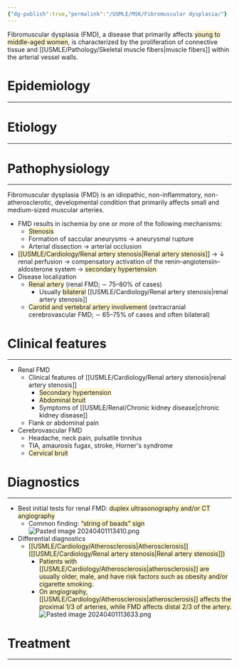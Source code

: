 ```yaml
---
{"dg-publish":true,"permalink":"/USMLE/MSK/Fibromuscular dysplasia/"}
---
```


Fibromuscular dysplasia (FMD), a disease that primarily affects <span style="background:rgba(240, 200, 0, 0.2)">young to middle-aged women</span>, is characterized by the proliferation of connective tissue and [[USMLE/Pathology/Skeletal muscle fibers\|muscle fibers]] within the arterial vessel walls.
# Epidemiology
---


# Etiology
---


# Pathophysiology
---
Fibromuscular dysplasia (FMD) is an idiopathic, non-inflammatory, non-atherosclerotic, developmental condition that primarily affects small and medium-sized muscular arteries. 
- FMD results in ischemia by one or more of the following mechanisms:
	- <span style="background:rgba(240, 200, 0, 0.2)">Stenosis</span>
	- Formation of saccular aneurysms → aneurysmal rupture
	- Arterial dissection  → arterial occlusion
- <span style="background:rgba(240, 200, 0, 0.2)">[[USMLE/Cardiology/Renal artery stenosis\|Renal artery stenosis]]</span> → ↓ renal perfusion → compensatory activation of the renin–angiotensin–aldosterone system → <span style="background:rgba(240, 200, 0, 0.2)">secondary hypertension</span>
- Disease localization
	- <span style="background:rgba(240, 200, 0, 0.2)">Renal artery</span> (renal FMD; ∼ 75–80% of cases)
		- Usually <span style="background:rgba(240, 200, 0, 0.2)">bilateral</span> [[USMLE/Cardiology/Renal artery stenosis\|renal artery stenosis]]
	- <span style="background:rgba(240, 200, 0, 0.2)">Carotid and vertebral artery involvement</span> (extracranial cerebrovascular FMD; ∼ 65–75% of cases and often bilateral)

# Clinical features
---
- Renal FMD
	- Clinical features of [[USMLE/Cardiology/Renal artery stenosis\|renal artery stenosis]]
		- <span style="background:rgba(240, 200, 0, 0.2)">Secondary hypertension </span>
		- <span style="background:rgba(240, 200, 0, 0.2)">Abdominal bruit</span>
		- Symptoms of [[USMLE/Renal/Chronic kidney disease\|chronic kidney disease]]
	- Flank or abdominal pain 
- Cerebrovascular FMD
	- Headache, neck pain, pulsatile tinnitus
	- TIA, amaurosis fugax, stroke, Horner's syndrome
	- <span style="background:rgba(240, 200, 0, 0.2)">Cervical bruit</span>

# Diagnostics
---
- Best initial tests for renal FMD: <span style="background:rgba(240, 200, 0, 0.2)">duplex ultrasonography and/or CT angiography</span> 
	- Common finding: <span style="background:rgba(240, 200, 0, 0.2)">“string of beads” sign</span>![Pasted image 20240401113410.png](/img/user/appendix/Pasted%20image%2020240401113410.png)
- Differential diagnostics
	- <span style="background:rgba(240, 200, 0, 0.2)">[[USMLE/Cardiology/Atherosclerosis\|Atherosclerosis]] ([[USMLE/Cardiology/Renal artery stenosis\|Renal artery stenosis]])</span>
		- <span style="background:rgba(240, 200, 0, 0.2)">Patients with [[USMLE/Cardiology/Atherosclerosis\|atherosclerosis]] are usually older, male, and have risk factors such as obesity and/or cigarette smoking.</span>
		- <span style="background:rgba(240, 200, 0, 0.2)">On angiography, [[USMLE/Cardiology/Atherosclerosis\|atherosclerosis]] affects the proximal 1/3 of arteries, while FMD affects distal 2/3 of the artery.</span>![Pasted image 20240401113633.png](/img/user/appendix/Pasted%20image%2020240401113633.png)

# Treatment
---

